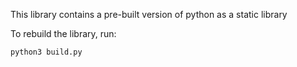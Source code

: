 This library contains a pre-built version of python as a static library

To rebuild the library, run:

```python3 build.py```

